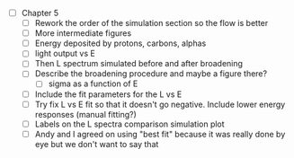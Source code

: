 - [ ] Chapter 5
	- [ ] Rework the order of the simulation section so the flow is better
	- [ ] More intermediate figures
	- [ ] Energy deposited by protons, carbons, alphas
	- [ ] light output vs E
	- [ ] Then L spectrum simulated before and after broadening
	- [ ] Describe the broadening procedure and maybe a figure there?
		- [ ] sigma as a function of E
	- [ ] Include the fit parameters for the L vs E
	- [ ] Try fix L vs E fit so that it doesn't go negative. Include lower energy responses (manual fitting?)
	- [ ] Labels on the L spectra comparison simulation plot
	- [ ] Andy and I agreed on using "best fit" because it was really done by eye but we don't want to say that